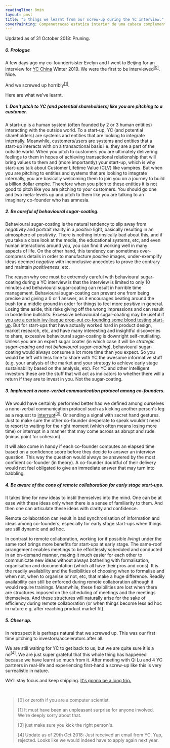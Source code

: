 ```yaml
---
readingTime: 8min
layout: post
title: "5 things we learnt from our screw-up during the YC interview."
coverPainting: Compenetracao estatica interior de uma cabeca complementarismo congenito absoluto, 1913, Guilherme de Santa-Rita
---
```

Updated as of 31 October 2018: Pruning.

##### 0. Prologue

A few days ago my co-founder/sister Evelyn and I went to Beijing for an interview for [YC China](https://blog.ycombinator.com/yc-china-qi-lu/) Winter 2019. We were the first to be interviewed<sup><a href="#a0">[0]</a></sup>. Nice.

And we screwed up horribly<sup><a href="#a0">[1]</a></sup>.

Here are what we've learnt.

##### 1. Don't pitch to YC (and potential shareholders) like you are pitching to a customer.

A start-up is a human system (often founded by 2 or 3 human entities) interacting with the outside world. To a start-up, YC (and potential shareholders) are systems and entities that are looking to integrate internally. Meanwhile, customers/users are systems and entities that a start-up interacts with on a transactional basis i.e. they are a part of the outside world. When you pitch to customers you are ultimately delivering feelings to them in hopes of achieving transactional relationship that will bring values to them and (more importantly) your start-up, which is why start-ups talk about Customer Lifetime Value (CLV) like vampires. But when you are pitching to entities and systems that are looking to integrate internally, you are basically welcoming them to join you on a journey to build a billion dollar empire. Therefore when you pitch to these entities it is not good to pitch like you are pitching to your customers. You should go one and two meta-levels up and pitch to them like you are talking to an imaginary co-founder who has amnesia.

##### 2. Be careful of behavioural sugar-coating.

Behavioural sugar-coating is the natural tendency to slip away from _negativity_ and portrait reality in a _positive_ light, basically resulting in an atmosphere of _positivity_. There is nothing intrinsically bad about this, and if you take a close look at the media, the educational systems, etc, and even human interactions around you, you can find it working well in many aspects of life. On the other hand, this tendency can sometimes over-compress details in order to manufacture _positive_ images, under-exemplify ideas deemed _negative_ with inconclusive anecdotes to prove the contrary and maintain _positiveness_, etc.

The reason why one must be extremely careful with behavioural sugar-coating during a YC interview is that the interview is limited to only 10 minutes and behavioural sugar-coating can result in horrible time management. Behavioural sugar-coating can prevent one from being precise and giving a 0 or 1 answer, as it encourages beating around the bush for a middle ground in order for things to feel more _positive_ in general. Losing time aside, this risks giving off the wrong impressions and can result in borderline bullshits. Excessive behavioural sugar-coating may be useful if [you are a certain ivy-league drop-out co-founding some blood testing start-up](https://en.wikipedia.org/wiki/Elizabeth_Holmes). But for start-ups that have actually worked hard in product design, market research, etc, and have many interesting and insightful discoveries to share, excessive behavioural sugar-coating is downright self-mutilating. Unless you are an expert sugar coater (in which case it will be *strategic sugar-coating* and not *behavioural sugar-coating*), behavioural sugar-coating would always consume a lot more time than you expect. So you would be left with less time to share with YC the awesome informative stuff (e.g. your analysis of the market and your strategy to achieve early stage sustainability based on the analysis, etc). For YC and other intelligent investors these are the stuff that will act as indicators to whether there will a return if they are to invest in you. Not the sugar-coating.

##### 3. Implement a none-verbal communication protocol among co-founders.

We would have certainly performed better had we defined among ourselves a none-verbal communication protocol such as kicking another person's leg as a request to [interrupt](https://en.wikipedia.org/wiki/Interrupt)<sup><a href="#a1">[3]</a></sup>. Or sending a signal with secret hand gestures. Just to make sure the other co-founder desperate to speak wouldn't need to resort to waiting for the right moment (which often means losing more time) or interrupt in a manner that may come across as abrupt and rude (minus point for cohesion).

It will also come in handy if each co-founder computes an elapsed time based on a confidence score before they decide to answer an interview question. This way the question would always be answered by the most confident co-founder (in theory). A co-founder doubtful of their delivery would not feel obligated to give an immediate answer that may turn into babbling.

##### 4. Be aware of the cons of remote collaboration for early stage start-ups.

It takes time for new ideas to instil themselves into the mind. One can be at ease with these ideas only when there is a sense of familiarity to them. And then one can articulate these ideas with clarity and confidence.

Remote collaboration can result in bad synchronisation of information and ideas among co-founders, especially for early stage start-ups when things are still dynamic and ad hoc.

In contrast to remote collaboration, working (or if possible _living_) under the same roof brings more benefits for start-ups at early stage. The same-roof arrangement enables meetings to be effortlessly scheduled and conducted in an on-demand manner, making it much easier for each other to communicate new ideas without always bothering with formalisation, organisation and documentation (which all have their pros and cons). It is the readily availability and the flexibilities of choosing when to formalise and when not, when to organise or not, etc, that make a huge difference. Readily availability can still be enforced during remote collaboration although it would require trainings. Meanwhile, these flexibilities are lost when there are structures imposed on the scheduling of meetings and the meetings themselves. And these structures will naturally arise for the sake of efficiency during remote collaboration (or when things become less ad hoc in nature e.g. after reaching product market fit).

##### 5. Cheer up.

In retrospect it is perhaps natural that we screwed up. This was our first time pitching to investors/accelerators after all.

We are still waiting for YC to get back to us, but we are quite sure it is a no<sup>[4]</sup>. We are just super grateful that this whole thing has happened because we have learnt so much from it. After meeting with Qi Lu and 4 YC partners in real-life and experiencing first-hand a screw-up like this is very surrealistic in nature.

We'll stay focus and keep shipping. [It's gonna be a long trip.](https://www.youtube.com/watch?v=V5YOhcAof8I)

<br>

><span id="a0">[0]</span> or zeroth if you are a computer scientist.
>
><span id="a1">[1]</span> It must have been an unpleasant surprise for anyone involved. We're deeply sorry about that.
>
>
><span id="a2">[3]</span> just make sure you kick the right person's.
>
><span id='a3'>[4]</span> Update as of 29th Oct 2018: Just received an email from YC. Yup, rejected. Looks like we would indeed have to apply again next year.
